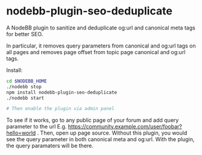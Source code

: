 # nodebb-plugin-seo-deduplicate

A NodeBB plugin to sanitize and deduplicate og:url and canonical meta tags for better SEO.

In particular, it removes query parameters from canonical and og:url tags on all pages and removes page offset from topic page canonical and og:url tags.

Install:
```bash
cd $NODEBB_HOME
./nodebb stop
npm install nodebb-plugin-seo-deduplicate
./nodebb start

# Then enable the plugin via admin panel
```

To see if it works, go to any public page of your forum and add query parameter to the url E.g. https://community.example.com/user/foobar?hello=world . Then, open up page source. Without this plugin, you would see the query parameter in both canonical meta and og:url. With the plugin, the query paramaters will be there.
